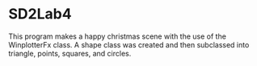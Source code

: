 # SD2Lab4
This program makes a happy christmas scene with the use of the WinplotterFx class. 
A shape class was created and then subclassed into triangle, points, squares, and circles.
